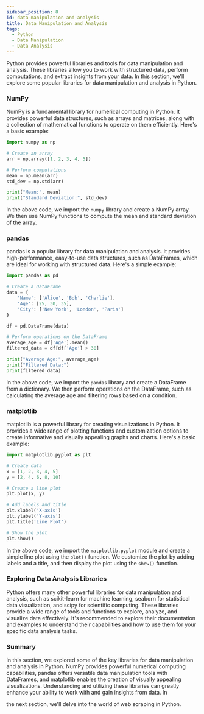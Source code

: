 ```yaml
---
sidebar_position: 8
id: data-manipulation-and-analysis
title: Data Manipulation and Analysis
tags:
  - Python
  - Data Manipulation
  - Data Analysis
---
```


Python provides powerful libraries and tools for data manipulation and analysis. These libraries allow you to work with structured data, perform computations, and extract insights from your data. In this section, we'll explore some popular libraries for data manipulation and analysis in Python.

### NumPy

NumPy is a fundamental library for numerical computing in Python. It provides powerful data structures, such as arrays and matrices, along with a collection of mathematical functions to operate on them efficiently. Here's a basic example:

```python
import numpy as np

# Create an array
arr = np.array([1, 2, 3, 4, 5])

# Perform computations
mean = np.mean(arr)
std_dev = np.std(arr)

print("Mean:", mean)
print("Standard Deviation:", std_dev)
```

In the above code, we import the `numpy` library and create a NumPy array. We then use NumPy functions to compute the mean and standard deviation of the array.

### pandas

pandas is a popular library for data manipulation and analysis. It provides high-performance, easy-to-use data structures, such as DataFrames, which are ideal for working with structured data. Here's a simple example:

```python
import pandas as pd

# Create a DataFrame
data = {
    'Name': ['Alice', 'Bob', 'Charlie'],
    'Age': [25, 30, 35],
    'City': ['New York', 'London', 'Paris']
}

df = pd.DataFrame(data)

# Perform operations on the DataFrame
average_age = df['Age'].mean()
filtered_data = df[df['Age'] > 30]

print("Average Age:", average_age)
print("Filtered Data:")
print(filtered_data)
```

In the above code, we import the `pandas` library and create a DataFrame from a dictionary. We then perform operations on the DataFrame, such as calculating the average age and filtering rows based on a condition.

### matplotlib

matplotlib is a powerful library for creating visualizations in Python. It provides a wide range of plotting functions and customization options to create informative and visually appealing graphs and charts. Here's a basic example:

```python
import matplotlib.pyplot as plt

# Create data
x = [1, 2, 3, 4, 5]
y = [2, 4, 6, 8, 10]

# Create a line plot
plt.plot(x, y)

# Add labels and title
plt.xlabel('X-axis')
plt.ylabel('Y-axis')
plt.title('Line Plot')

# Show the plot
plt.show()
```

In the above code, we import the `matplotlib.pyplot` module and create a simple line plot using the `plot()` function. We customize the plot by adding labels and a title, and then display the plot using the `show()` function.

### Exploring Data Analysis Libraries

Python offers many other powerful libraries for data manipulation and analysis, such as scikit-learn for machine learning, seaborn for statistical data visualization, and scipy for scientific computing. These libraries provide a wide range of tools and functions to explore, analyze, and visualize data effectively. It's recommended to explore their documentation and examples to understand their capabilities and how to use them for your specific data analysis tasks.

### Summary

In this section, we explored some of the key libraries for data manipulation and analysis in Python. NumPy provides powerful numerical computing capabilities, pandas offers versatile data manipulation tools with DataFrames, and matplotlib enables the creation of visually appealing visualizations. Understanding and utilizing these libraries can greatly enhance your ability to work with and gain insights from data. In

 the next section, we'll delve into the world of web scraping in Python.